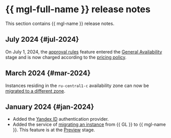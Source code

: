# {{ mgl-full-name }} release notes

This section contains {{ mgl-name }} release notes.

## July 2024 {#jul-2024}

On July 1, 2024, the [approval rules](concepts/approval-rules.md) feature entered the [General Availability](../overview/concepts/launch-stages.md) stage and is now charged according to the [pricing policy](pricing.md#prices-instance).


## March 2024 {#mar-2024}

Instances residing in the `ru-central1-c` availability zone can now be [migrated to a different zone](operations/instance/zone-migration.md).


## January 2024 {#jan-2024}

* Added the [Yandex ID](operations/omniauth.md#yandex-id) authentication provider.
* Added the service of [migrating an instance](concepts/migration.md) from {{ GL }} to {{ mgl-name }}. This feature is at the [Preview](../overview/concepts/launch-stages.md) stage.